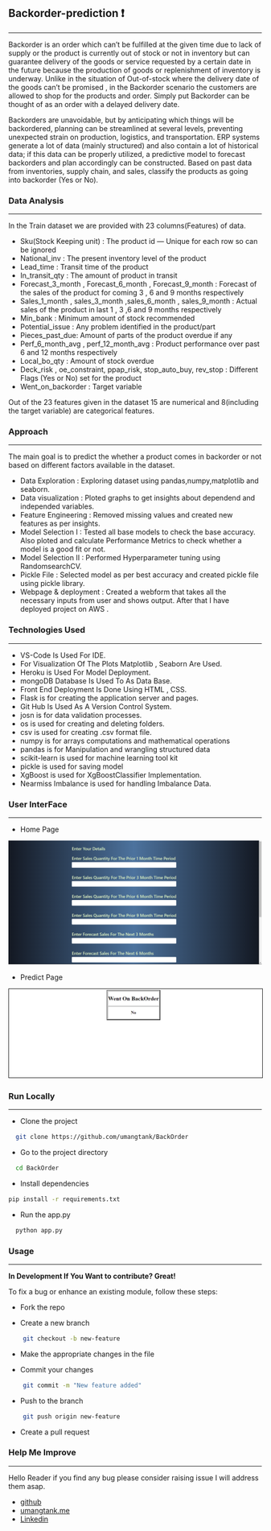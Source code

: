 ## Backorder-prediction ❗
-----
<p>
Backorder is an order which can’t be fulfilled at the given time due to lack of supply or the product is currently out of stock or not in inventory but can guarantee delivery of the goods or service requested by a certain date in the future because the production of goods or replenishment of inventory is underway. Unlike in the situation of Out-of-stock where the delivery date of the goods can’t be promised , in the Backorder scenario the customers are allowed to shop for the products and order. Simply put Backorder can be thought of as an order with a delayed delivery date.
</p>
<p>
Backorders are unavoidable, but by anticipating which things will be backordered, planning can be streamlined at several levels, preventing unexpected strain on production, logistics, and transportation. ERP systems generate a lot of data (mainly structured) and also contain a lot of historical data; if this data can be properly utilized, a predictive model to forecast backorders and plan accordingly can be constructed. Based on past data from inventories, supply chain, and sales, classify the products as going into backorder (Yes or No).
</p>

### Data Analysis
----------------------------------------------------------------------------------------------------------------------------------------------------------------------------

In the Train dataset we are provided with 23 columns(Features) of data.

* Sku(Stock Keeping unit) : The product id — Unique for each row so can be ignored
* National_inv : The present inventory level of the product
* Lead_time : Transit time of the product
* In_transit_qty : The amount of product in transit
* Forecast_3_month , Forecast_6_month , Forecast_9_month : Forecast of the sales of the product for coming 3 , 6 and 9 months respectively
* Sales_1_month , sales_3_month ,sales_6_month , sales_9_month : Actual sales of the product in last 1 , 3 ,6 and 9 months respectively
* Min_bank : Minimum amount of stock recommended
* Potential_issue : Any problem identified in the product/part
* Pieces_past_due: Amount of parts of the product overdue if any
* Perf_6_month_avg , perf_12_month_avg : Product performance over past 6 and 12 months respectively
* Local_bo_qty : Amount of stock overdue
* Deck_risk , oe_constraint, ppap_risk, stop_auto_buy, rev_stop : Different Flags (Yes or No) set for the product
* Went_on_backorder : Target variable

Out of the 23 features given in the dataset 15 are numerical and 8(including the target variable) are categorical features.

### Approach
--------------------------------------------------------------------------------------------------------------------------------------------------------------------------------

The main goal is to predict the whether a product comes in backorder or not based on different factors available in the dataset.

* Data Exploration : Exploring dataset using pandas,numpy,matplotlib and seaborn.
* Data visualization : Ploted graphs to get insights about dependend and independed variables.
* Feature Engineering : Removed missing values and created new features as per insights.
* Model Selection I : Tested all base models to check the base accuracy. Also ploted and calculate Performance Metrics to check whether a model is a good fit or not.
* Model Selection II : Performed Hyperparameter tuning using RandomsearchCV.
* Pickle File : Selected model as per best accuracy and created pickle file using pickle library.
* Webpage & deployment : Created a webform that takes all the necessary inputs from user and shows output. After that I have deployed project on AWS .

### Technologies Used
-------------------------------------------------------------------------------------------------------------------------------------------------------------

 * VS-Code Is Used For IDE.
 * For Visualization Of The Plots Matplotlib , Seaborn Are Used.
 * Heroku is Used For Model Deployment.
 * mongoDB Database Is Used To As Data Base.
 * Front End Deployment Is Done Using HTML , CSS.
 * Flask is for creating the application server and pages.
 * Git Hub Is Used As A Version Control System.
 * josn is for data validation processes.
 * os is used for creating and deleting folders.
 * csv is used for creating .csv format file.
 * numpy is for arrays computations and mathematical operations
 * pandas is for Manipulation and wrangling structured data
 * scikit-learn is used for machine learning tool kit
 * pickle is used for saving model
 * XgBoost is used for XgBoostClassifier Implementation.
 * Nearmiss Imbalance is used for handling Imbalance Data.

 ### User InterFace 
------------------------------------------------------------------------------------------------------------------------------------------------------------------------------

* Home Page 

<p align="center">
  <img src="Model_image\index.png" width='600px'>
</p>

* Predict Page
<p align="center">
  <img src="Model_image\predict.png" width='600px' border = "1px">
</p>


 ### Run Locally
 ------------------------------------------------------------------------------------------------------------------------------------------------------------------------

* Clone the project
```bash
  git clone https://github.com/umangtank/BackOrder
```

* Go to the project directory
```bash
  cd BackOrder
 ```

* Install dependencies
```bash
pip install -r requirements.txt
 ```

* Run the app.py
```bash
  python app.py
 ```

### Usage
---------------------------------------------------------------------------------------------------------------------------------------------------------------------------

**In Development If You Want to contribute? Great!**

To fix a bug or enhance an existing module, follow these steps:

* Fork the repo

* Create a new branch
```bash
    git checkout -b new-feature
 ```

* Make the appropriate changes in the file

* Commit your changes
```bash
    git commit -m "New feature added"
 ```
* Push to the branch
```bash
    git push origin new-feature
 ```

* Create a pull request

### Help Me Improve
---------------------------------------------------------------------------------------------------------------------------------------------------------------------------

Hello Reader if you find any bug please consider raising issue I will address them asap.

 * [github](https://github.com/umangtank)
  * [umangtank.me](https://umangtank.me)
   * [Linkedin](https://www.linkedin.com/in/umangtank/)
